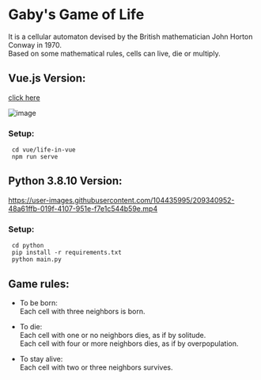 # Gaby's Game of Life

It is a cellular automaton devised by the British mathematician John Horton Conway in 1970.   
Based on some mathematical rules, cells can live, die or multiply.

## Vue.js Version:

[ click here ](https://game-of-life-gv.vercel.app/)

![image](https://user-images.githubusercontent.com/104435995/210425695-631c3d0a-dbb4-472b-ac16-7da3e0b97b98.png)


### Setup:

```  cd vue/life-in-vue  ```  
```  npm run serve  ```


## Python 3.8.10 Version:

https://user-images.githubusercontent.com/104435995/209340952-48a61ffb-019f-4107-951e-f7e1c544b59e.mp4

### Setup:

```  cd python  ```  
```  pip install -r requirements.txt  ```  
```  python main.py  ```  



## Game rules:

* To be born:  
Each cell with three neighbors is born.

* To die:  
 Each cell with one or no neighbors dies, as if by solitude.   
 Each cell with four or more neighbors dies, as if by overpopulation.

* To stay alive:   
Each cell with two or three neighbors survives.

